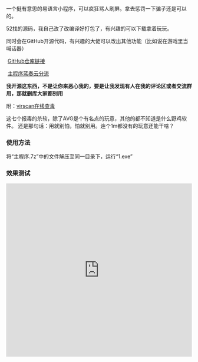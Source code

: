 一个挺有意思的易语言小程序，可以疯狂骂人刷屏。拿去惩罚一下骗子还是可以的。

52找的源码，我自己改了改编译好打包了，有兴趣的可以下载拿着玩玩。

同时会在GitHub开源代码，有兴趣的大佬可以改出其他功能（比如说在游戏里当喊话器）

​		[GitHub仓库链接](https://github.com/Ansetheisia/nmsl/)

​		[主程序蓝奏云分流](https://sjfsbh.lanzoui.com/iFHlgoe9j9a)



**我开源这东西，不是让你来恶心我的，要是让我发现有人在我的评论区或者交流群用，那就删库大家都别用**



附：[virscan在线查毒](https://r.virscan.org/language/zh-cn/report/4e18bfbd0adc2bc8776a7bc02742d7e0)

这七个报毒的杀软，除了AVG是个有名点的玩意，其他的都不知道是什么野鸡软件。
还是那句话：用就别怕，怕就别用。连个1m都没有的玩意还能干啥？

### 使用方法
将“主程序.7z”中的文件解压至同一目录下，运行“1.exe”

### 效果测试
<div class="dm_player">  
<iframe src="https://video.ansetheisia.ink/?url=https://s3-us-west-5.sfo3.digitaloceanspaces.com/blog/video/nmsl.mp4"   
    allowfullscreen="allowfullscreen"   
    mozallowfullscreen="mozallowfullscreen"   
    msallowfullscreen="msallowfullscreen"   
    oallowfullscreen="oallowfullscreen"   
    webkitallowfullscreen="webkitallowfullscreen"   
    width="100%" height="470px" frameborder="0">  
</iframe>